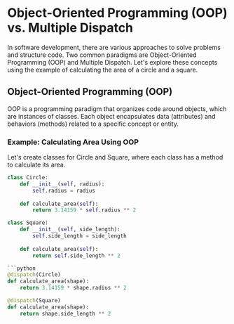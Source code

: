 # Object-Oriented Programming (OOP) vs. Multiple Dispatch

In software development, there are various approaches to solve problems and structure code. Two common paradigms are Object-Oriented Programming (OOP) and Multiple Dispatch. Let's explore these concepts using the example of calculating the area of a circle and a square.

## Object-Oriented Programming (OOP)

OOP is a programming paradigm that organizes code around objects, which are instances of classes. Each object encapsulates data (attributes) and behaviors (methods) related to a specific concept or entity.

### Example: Calculating Area Using OOP

Let's create classes for Circle and Square, where each class has a method to calculate its area.

```python
class Circle:
    def __init__(self, radius):
        self.radius = radius
    
    def calculate_area(self):
        return 3.14159 * self.radius ** 2

class Square:
    def __init__(self, side_length):
        self.side_length = side_length
    
    def calculate_area(self):
        return self.side_length ** 2

```python
@dispatch(Circle)
def calculate_area(shape):
    return 3.14159 * shape.radius ** 2

@dispatch(Square)
def calculate_area(shape):
    return shape.side_length ** 2

